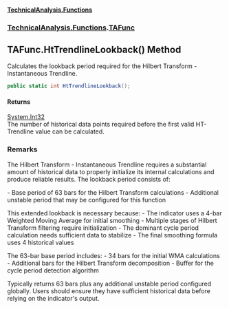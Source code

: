 #### [TechnicalAnalysis\.Functions](Atypical.TechnicalAnalysis.Functions.md 'Atypical\.TechnicalAnalysis\.Functions')
### [TechnicalAnalysis\.Functions](Atypical.TechnicalAnalysis.Functions.md#TechnicalAnalysis.Functions 'TechnicalAnalysis\.Functions').[TAFunc](TAFunc.md 'TechnicalAnalysis\.Functions\.TAFunc')

## TAFunc\.HtTrendlineLookback\(\) Method

Calculates the lookback period required for the Hilbert Transform \- Instantaneous Trendline\.

```csharp
public static int HtTrendlineLookback();
```

#### Returns
[System\.Int32](https://docs.microsoft.com/en-us/dotnet/api/System.Int32 'System\.Int32')  
The number of historical data points required before the first valid HT\-Trendline value can be calculated\.

### Remarks
The Hilbert Transform \- Instantaneous Trendline requires a substantial amount of historical data 
to properly initialize its internal calculations and produce reliable results\. The lookback period consists of:

\- Base period of 63 bars for the Hilbert Transform calculations
\- Additional unstable period that may be configured for this function

This extended lookback is necessary because:
\- The indicator uses a 4\-bar Weighted Moving Average for initial smoothing
\- Multiple stages of Hilbert Transform filtering require initialization
\- The dominant cycle period calculation needs sufficient data to stabilize
\- The final smoothing formula uses 4 historical values

The 63\-bar base period includes:
\- 34 bars for the initial WMA calculations
\- Additional bars for the Hilbert Transform decomposition
\- Buffer for the cycle period detection algorithm

Typically returns 63 bars plus any additional unstable period configured globally\.
Users should ensure they have sufficient historical data before relying on the indicator's output\.